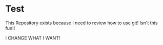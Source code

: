 # Test
This Repository exists because I need to review how to use git!
Isn't this fun!!



I CHANGE WHAT I WANT!
